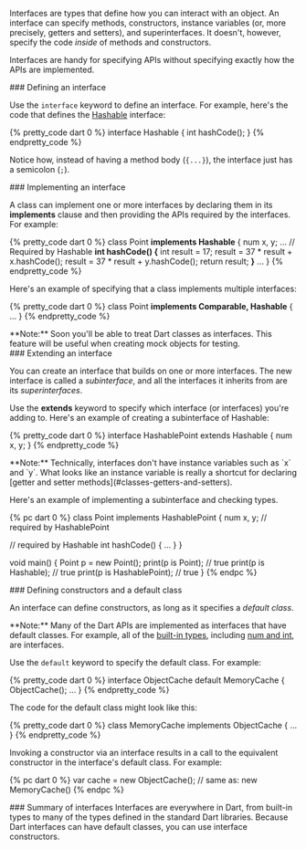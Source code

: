 Interfaces are types that define how you can interact with an object.
An interface can specify methods,
constructors,
instance variables
(or, more precisely, getters and setters),
and superinterfaces.
It doesn't, however, specify the code _inside_ of
methods and constructors.

Interfaces are handy for specifying APIs
without specifying exactly how the APIs are implemented.


<section id="interfaces-defining">
### Defining an interface

Use the `interface` keyword to define an interface.
For example, here's the code that defines the
[Hashable](http://api.dartlang.org/dart_core/Hashable.html) interface:

{% pretty_code dart 0 %}
interface Hashable {
  int hashCode();
}
{% endpretty_code %}

Notice how, instead of having a method body (`{...}`),
the interface just has a semicolon (`;`).
</section>


<section id="interfaces-implementing">
### Implementing an interface

A class can implement one or more interfaces
by declaring them in its **implements** clause
and then providing the APIs required by the interfaces.
For example:

{% pretty_code dart 0 %}
class Point <b>implements Hashable</b> {
  num x, y;
  ...
  // Required by Hashable
  <b>int hashCode() {</b>
    int result = 17;
    result = 37 * result + x.hashCode();
    result = 37 * result + y.hashCode();
    return result;
  <b>}</b>
  ...
}
{% endpretty_code %}

Here's an example of
specifying that a class implements multiple interfaces:

{% pretty_code dart 0 %}
class Point <b>implements Comparable, Hashable</b> {
  ...
}
{% endpretty_code %}

<aside class="note">
  **Note:**
  Soon you'll be able to treat Dart classes as interfaces.
  This feature will be useful when creating mock objects for testing.
</aside>

</section>


<section id="interfaces-extending">
### Extending an interface

You can create an interface
that builds on one or more interfaces.
The new interface is called a _subinterface_,
and all the interfaces it inherits from are its _superinterfaces_.

Use the **extends** keyword
to specify which interface (or interfaces) you're adding to.
Here's an example of creating a subinterface of Hashable:

{% pretty_code dart 0 %}
interface HashablePoint extends Hashable {
  num x, y;
}
{% endpretty_code %}

<aside class="note">
  **Note:**
  Technically, interfaces don't have instance variables
  such as `x` and `y`.
  What looks like an instance variable is really a
  shortcut for declaring
  [getter and setter methods](#classes-getters-and-setters).
</aside>

Here's an example of implementing a subinterface
and checking types.

{% pc dart 0 %}
class Point implements HashablePoint {
  num x, y; // required by HashablePoint

  // required by Hashable
  int hashCode() {
    ...
  }
}

void main() {
  Point p = new Point();
  print(p is Point);          // true
  print(p is Hashable);       // true
  print(p is HashablePoint);  // true
}
{% endpc %}
</section>


<section id="interfaces-default-class">
### Defining constructors and a default class

An interface can define constructors,
as long as it specifies a _default class_.

<aside class="note">
  **Note:**
  Many of the Dart APIs are implemented as
  interfaces that have default classes.
  For example, all of the <a href="#built-in-types">built-in types</a>,
  including <a href="#numbers">num and int</a>, are interfaces.
</aside>

Use the `default` keyword to specify
the default class.
For example:

{% pretty_code dart 0 %}
interface ObjectCache default MemoryCache {
  ObjectCache();
  ...
}
{% endpretty_code %}

The code for the default class might look like this:

{% pretty_code dart 0 %}
class MemoryCache implements ObjectCache {
  ...
}
{% endpretty_code %}

Invoking a constructor via an interface
results in a call to the equivalent constructor
in the interface's default class.
For example:

{% pc dart 0 %}
var cache = new ObjectCache(); // same as: new MemoryCache()
{% endpc %}

</section>


<section id="interfaces-summary">
### Summary of interfaces
Interfaces are everywhere in Dart,
from built-in types to
many of the types defined in the standard Dart libraries.
Because Dart interfaces can have default classes,
you can use interface constructors.
</section>
